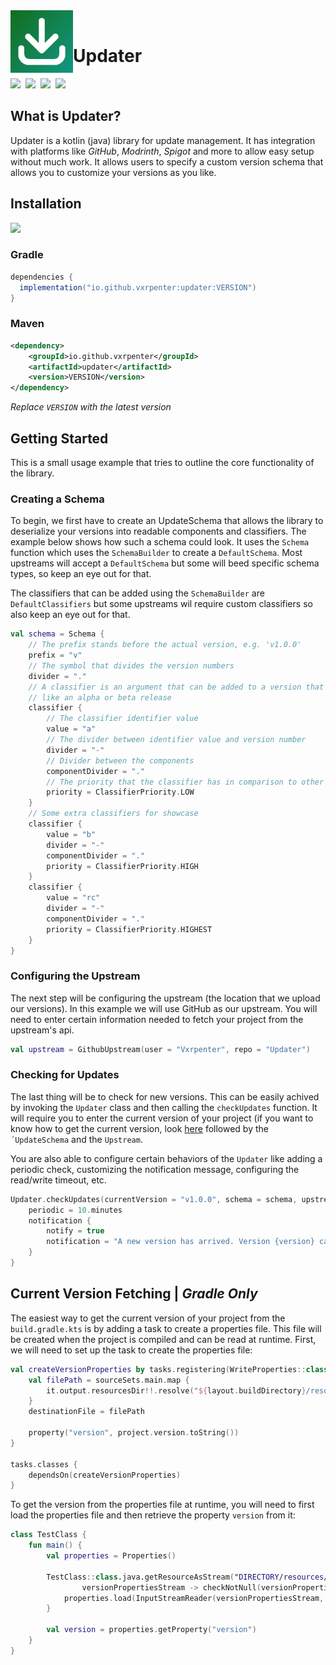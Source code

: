 <img align="left" src="https://github.com/Vxrpenter/Updater/blob/assets/assets/logo.png" width="100" height="100"/>

<br/>

# Updater
<div align="left">
  <a href="https://github.com/Vxrpenter/Updater/releases"><img src="https://img.shields.io/github/v/release/Vxrpenter/Updater?include_prereleases&logo=github&logoSize=amg&logoColor=077533&labelColor=333834&sort=date&display_name=tag&style=flat-square&label=Latest%20Release&color=077533" /></a>&nbsp;
  <a href="https://github.com/Vxrpenter/Updater/blob/master/LICENSE"><img src="https://img.shields.io/github/license/Vxrpenter/Updater?style=flat-square&logo=amazoniam&logoSize=amg&logoColor=077533&label=Licenced%20Under&labelColor=333834&color=077533"/></a>&nbsp;
  <a href="https://vxrpenter.github.io/Updater-Wiki/"><img src="https://img.shields.io/badge/Wiki-Online-forestgreen?style=flat-square&logo=materialformkdocs"/></a>&nbsp;
  <a href="https://vxrpenter.github.io/Updater/"><img src="https://img.shields.io/badge/KDoc-Online-forestgreen?style=flat-square&logo=kotlin"/></a>&nbsp;
</div>

## What is Updater?
Updater is a kotlin (java) library for update management. It has integration with platforms like *GitHub*, *Modrinth*, *Spigot* and more to allow easy setup without much work. It allows users to specify a custom version schema that allows you to customize your versions as you like.

## Installation

<a href=""><img src="https://img.shields.io/maven-central/v/io.github.vxrpenter/updater?style=flat-square&logo=apachemaven&logoColor=f18800&color=f18800"></a>

### Gradle
```gradle
dependencies {
  implementation("io.github.vxrpenter:updater:VERSION")
}
```

### Maven
```xml
<dependency>
    <groupId>io.github.vxrpenter</groupId>
    <artifactId>updater</artifactId>
    <version>VERSION</version>
</dependency>
```
*Replace `VERSION` with the latest version*

## Getting Started

This is a small usage example that tries to outline the core functionality of the library.

### Creating a Schema

To begin,
we first have to create an UpdateSchema 
that allows the library to deserialize your versions into readable components and classifiers. 
The example below shows how such a schema could look.
It uses the `Schema` function which uses the `SchemaBuilder` to create a `DefaultSchema`. 
Most upstreams will accept a `DefaultSchema` but some will beed specific schema types, so keep an eye out for that. 

The classifiers that can be added using the `SchemaBuilder` are `DefaultClassifiers` but some upstreams wil require custom classifiers so also keep an eye out for that.
```kotlin
val schema = Schema {
    // The prefix stands before the actual version, e.g. 'v1.0.0'
    prefix = "v"
    // The symbol that divides the version numbers
    divider = "."
    // A classifier is an argument that can be added to a version that defines if it's a 'special' version
    // like an alpha or beta release
    classifier {
        // The classifier identifier value
        value = "a"
        // The divider between identifier value and version number
        divider = "-"
        // Divider between the components
        componentDivider = "."
        // The priority that the classifier has in comparison to other classifiers
        priority = ClassifierPriority.LOW
    }
    // Some extra classifiers for showcase
    classifier {
        value = "b"
        divider = "-"
        componentDivider = "."
        priority = ClassifierPriority.HIGH
    }
    classifier {
        value = "rc"
        divider = "-"
        componentDivider = "."
        priority = ClassifierPriority.HIGHEST
    }
}
```

### Configuring the Upstream

The next step will be configuring the upstream (the location that we upload our versions). In this example we will use GitHub as our upstream. 
You will need to enter certain information needed to fetch your project from the upstream's api.
```kotlin
val upstream = GithubUpstream(user = "Vxrpenter", repo = "Updater")
```

### Checking for Updates

The last thing will be to check for new versions. This can be easily achived by invoking the `Updater` class and then calling the `checkUpdates` function.
It will require you to enter the current version of your project (if you want to know how to get the current version, look [here](https://github.com/Vxrpenter/Updater?tab=readme-ov-file#current-version-fetching--gradle-only) followed by
the `´UpdateSchema` and the `Upstream`.

You are also able to configure certain behaviors of the `Updater` like adding a periodic check, customizing the notification message, configuring the read/write timeout, etc.
```kotlin
Updater.checkUpdates(currentVersion = "v1.0.0", schema = schema, upstream = upstream) {
    periodic = 10.minutes
    notification {
        notify = true
        notification = "A new version has arrived. Version {version} can be downloaded the link {url}"
    }
}
```

## Current Version Fetching | *Gradle Only*

The easiest way to get the current version of your project from the `build.gradle.kts` is by adding a task to create a properties file.
This file will be created when the project is compiled and can be read at runtime. First, we will need to set up the task to create the properties file:
```kotlin
val createVersionProperties by tasks.registering(WriteProperties::class) {
    val filePath = sourceSets.main.map {
        it.output.resourcesDir!!.resolve("${layout.buildDirectory}/resources/version.properties")
    }
    destinationFile = filePath

    property("version", project.version.toString())
}

tasks.classes {
    dependsOn(createVersionProperties)
}
```

To get the version from the properties file at runtime, you will need to first load the properties file and then retrieve the property `version` from it:
```kotlin
class TestClass {
    fun main() {
        val properties = Properties()

        TestClass::class.java.getResourceAsStream("DIRECTORY/resources/version.properties").use {
                versionPropertiesStream -> checkNotNull(versionPropertiesStream) { "Version properties file does not exist" }
            properties.load(InputStreamReader(versionPropertiesStream, StandardCharsets.UTF_8))
        }

        val version = properties.getProperty("version")
    }
}
```
